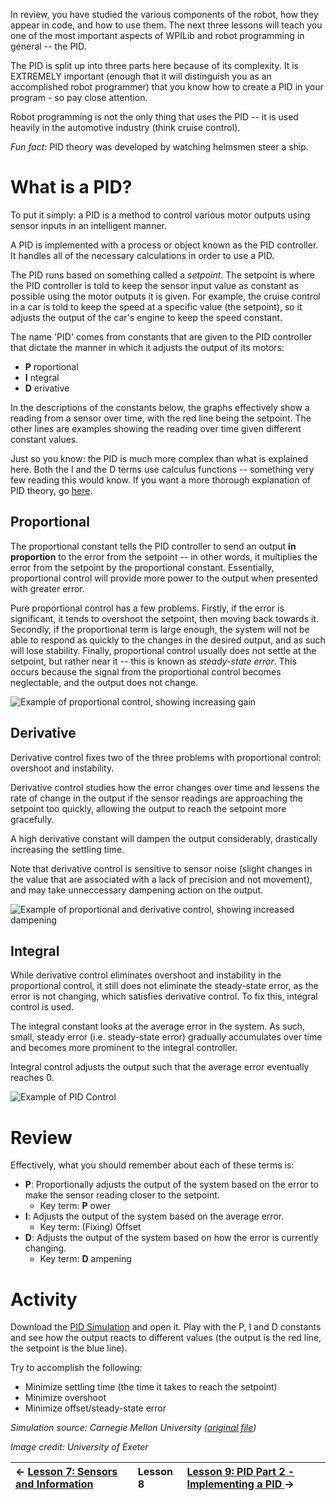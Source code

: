 In review, you have studied the various components of the robot, how they appear in code, and how to use them. The next three lessons will teach you one of the most important aspects of WPILib and robot programming in general -- the PID.

The PID is split up into three parts here because of its complexity. It is EXTREMELY important (enough that it will distinguish you as an accomplished robot programmer) that you know how to create a PID in your program - so pay close attention.

Robot programming is not the only thing that uses the PID -- it is used heavily in the automotive industry (think cruise control).

_Fun fact:_ PID theory was developed by watching helmsmen steer a ship.



# What is a PID? #

To put it simply: a PID is a method to control various motor outputs using sensor inputs in an intelligent manner.

A PID is implemented with a process or object known as the PID controller. It handles all of the necessary calculations in order to use a PID.

The PID runs based on something called a _setpoint_. The setpoint is where the PID controller is told to keep the sensor input value as constant as possible using the motor outputs it is given. For example, the cruise control in a car is told to keep the speed at a specific value (the setpoint), so it adjusts the output of the car's engine to keep the speed constant.

The name 'PID' comes from constants that are given to the PID controller that dictate the manner in which it adjusts the output of its motors:

  * **P** roportional
  * **I** ntegral
  * **D** erivative

In the descriptions of the constants below, the graphs effectively show a reading from a sensor over time, with the red line being the setpoint. The other lines are examples showing the reading over time given different constant values.

Just so you know: the PID is much more complex than what is explained here. Both the I and the D terms use calculus functions -- something very few reading this would know. If you want a more thorough explanation of PID theory, go [here](http://en.wikipedia.org/wiki/PID_controller#PID_controller_theory).

## Proportional ##

The proportional constant tells the PID controller to send an output **in proportion** to the error from the setpoint -- in other words, it multiplies the error from the setpoint by the proportional constant. Essentially, proportional control will provide more power to the output when presented with greater error.

Pure proportional control has a few problems. Firstly, if the error is significant, it tends to overshoot the setpoint, then moving back towards it. Secondly, if the proportional term is large enough, the system will not be able to respond as quickly to the changes in the desired output, and as such will lose stability. Finally, proportional control usually does not settle at the setpoint, but rather near it -- this is known as _steady-state error_. This occurs because the signal from the proportional control becomes neglectable, and the output does not change.

<img src='http://newton.ex.ac.uk/teaching/cdhw/Feedback/Figs/ProportionalGraph.gif' title='Example of proportional control, showing increasing gain' />

## Derivative ##

Derivative control fixes two of the three problems with proportional control: overshoot and instability.

Derivative control studies how the error changes over time and lessens the rate of change in the output if the sensor readings are approaching the setpoint too quickly, allowing the output to reach the setpoint more gracefully.

A high derivative constant will dampen the output considerably, drastically increasing the settling time.

Note that derivative control is sensitive to sensor noise (slight changes in the value that are associated with a lack of precision and not movement), and may take unneccessary dampening action on the output.

<img src='http://newton.ex.ac.uk/teaching/cdhw/Feedback/Figs/PDGraph.gif' title='Example of proportional and derivative control, showing increased dampening' />

## Integral ##

While derivative control eliminates overshoot and instability in the proportional control, it still does not eliminate the steady-state error, as the error is not changing, which satisfies derivative control. To fix this, integral control is used.

The integral constant looks at the average error in the system. As such, small, steady error (i.e. steady-state error) gradually accumulates over time and becomes more prominent to the integral controller.

Integral control adjusts the output such that the average error eventually reaches 0.

<img src='http://newton.ex.ac.uk/teaching/cdhw/Feedback/Figs/PIDGraph.gif' title='Example of PID Control' />

# Review #

Effectively, what you should remember about each of these terms is:

  * **P**: Proportionally adjusts the output of the system based on the error to make the sensor reading closer to the setpoint.
    * Key term: **P** ower
  * **I**: Adjusts the output of the system based on the average error.
    * Key term: (Fixing) Offset
  * **D**: Adjusts the output of the system based on how the error is currently changing.
    * Key term: **D** ampening

# Activity #

Download the [PID Simulation](https://hot67-programming-resources.googlecode.com/svn/trunk/tutorial/PIDSimulation.xls) and open it. Play with the P, I and D constants and see how the output reacts to different values (the output is the red line, the setpoint is the blue line).

Try to accomplish the following:

  * Minimize settling time (the time it takes to reach the setpoint)
  * Minimize overshoot
  * Minimize offset/steady-state error

_Simulation source: Carnegie Mellon University ([original file](http://www.cs.cmu.edu/afs/cs/academic/class/15494-s11/lectures/manipulation_with_friction_files/PID%20Simulation.xls))_

_Image credit: University of Exeter_

| ← [Lesson 7: Sensors and Information](WPI_Lesson7.md) | **Lesson 8** | [Lesson 9: PID Part 2 - Implementing a PID ](WPI_Lesson9.md) → |
|:--------------------------------------------------------|:-------------|:-----------------------------------------------------------------|